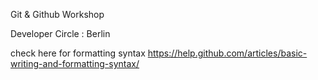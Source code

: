 Git & Github Workshop

Developer Circle : Berlin

check here for formatting syntax
https://help.github.com/articles/basic-writing-and-formatting-syntax/
